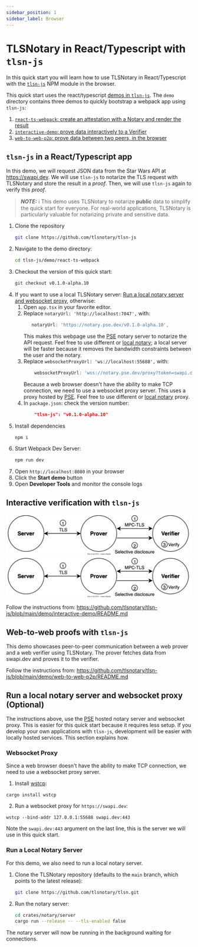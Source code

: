 ```yaml
---
sidebar_position: 1
sidebar_label: Browser
---
```

# TLSNotary in React/Typescript with `tlsn-js`

In this quick start you will learn how to use TLSNotary in React/Typescript with the [`tlsn-js`](https://github.com/tlsnotary/tlsn-js) NPM module in the browser.

This quick start uses the react/typescript [demos in `tlsn-js`](https://github.com/tlsnotary/tlsn-js/tree/main/demo/). The `demo` directory contains three demos to quickly bootstrap a webpack app using `tlsn-js`:

1. [`react-ts-webpack`: create an attestation with a Notary and render the result](#react-ts-webpack)
2. [`interactive-demo`: prove data interactively to a Verifier](#interactive-demo)
3. [`web-to-web-p2p`: prove data between two peers, in the browser](#web-to-web-p2p)

## `tlsn-js` in a React/Typescript app<a name="react-ts-webpack"></a>

In this demo, we will request JSON data from the Star Wars API at https://swapi.dev. We will use `tlsn-js` to notarize the TLS request with TLSNotary and store the result in a *proof*. Then, we will use `tlsn-js` again to verify this *proof*.

> **_NOTE:_** ℹ️ This demo uses TLSNotary to notarize **public** data to simplify the quick start for everyone. For real-world applications, TLSNotary is particularly valuable for notarizing private and sensitive data.

1. Clone the repository
    ```sh
    git clone https://github.com/tlsnotary/tlsn-js
    ```
2. Navigate to the demo directory:
   ```sh
   cd tlsn-js/demo/react-ts-webpack
   ```
3. Checkout the version of this quick start:
   ```sh
   git checkout v0.1.0-alpha.10
   ```
4. If you want to use a local TLSNotary server: [Run a local notary server and websocket proxy](#local), otherwise:
   1. Open `app.tsx` in your favorite editor.
   2. Replace `notaryUrl: 'http://localhost:7047',` with:
      ```ts
         notaryUrl: 'https://notary.pse.dev/v0.1.0-alpha.10',
      ```
      This makes this webpage use the [PSE](https://pse.dev) notary server to notarize the API request. Feel free to use different or [local notary](#local); a local server will be faster because it removes the bandwidth constraints between the user and the notary.
   3. Replace `websocketProxyUrl: 'ws://localhost:55688',` with:
        ```ts
            websocketProxyUrl: 'wss://notary.pse.dev/proxy?token=swapi.dev',
        ```
      Because a web browser doesn't have the ability to make TCP connection, we need to use a websocket proxy server. This uses a proxy hosted by [PSE](https://pse.dev). Feel free to use different or [local notary](#local) proxy.
   4. In `package.json`: check the version number:
      ```json
          "tlsn-js": "v0.1.0-alpha.10"
      ```
5. Install dependencies
    ```sh
    npm i
    ```
6. Start Webpack Dev Server:
    ```sh
    npm run dev
    ```
7. Open `http://localhost:8080` in your browser
8. Click the **Start demo** button
9. Open **Developer Tools** and monitor the console logs

## Interactive verification with `tlsn-js` <a name="interactive-demo"></a>

![](../../diagrams/light/overview_prover_verifier.svg#gh-light-mode-only)
![](../../diagrams/dark/overview_prover_verifier.svg#gh-dark-mode-only)

Follow the instructions from:
https://github.com/tlsnotary/tlsn-js/blob/main/demo/interactive-demo/README.md

## Web-to-web proofs with `tlsn-js`<a name="web-to-web-p2p"></a>

This demo showcases peer-to-peer communication between a web prover and a web verifier using TLSNotary. The prover fetches data from swapi.dev and proves it to the verifier.

Follow the instructions from:
https://github.com/tlsnotary/tlsn-js/blob/main/demo/web-to-web-p2p/README.md

## Run a local notary server and websocket proxy <a name="local"></a> (Optional)

The instructions above, use the [PSE](https://pse.dev) hosted notary server and websocket proxy. This is easier for this quick start because it requires less setup. If you develop your own applications with `tlsn-js`, development will be easier with locally hosted services. This section explains how.

### Websocket Proxy <a name="proxy"></a>

Since a web browser doesn't have the ability to make TCP connection, we need to use a websocket proxy server.

1. Install [wstcp](https://github.com/sile/wstcp):
```shell
cargo install wstcp
```
2. Run a websocket proxy for `https://swapi.dev`:
```shell
wstcp --bind-addr 127.0.0.1:55688 swapi.dev:443
```

Note the `swapi.dev:443` argument on the last line, this is the server we will use in this quick start.

### Run a Local Notary Server <a name="local-notary"></a>

For this demo, we also need to run a local notary server.

1. Clone the TLSNotary repository  (defaults to the `main` branch, which points to the latest release):
   ```sh
   git clone https://github.com/tlsnotary/tlsn.git
   ```
2. Run the notary server:
   ```sh
   cd crates/notary/server
   cargo run --release -- --tls-enabled false
   ```

The notary server will now be running in the background waiting for connections.
